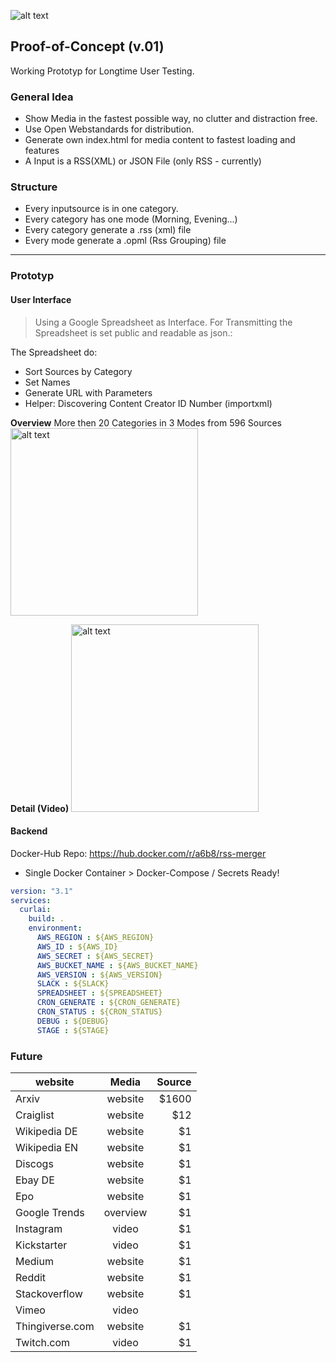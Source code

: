 ![alt text](https://github.com/a6b8/rss-merge-docker/blob/master/images/curlai-logo-black--50.png)

## Proof-of-Concept (v.01)
Working Prototyp for Longtime User Testing.


### General Idea
- Show Media in the fastest possible way, no clutter and distraction free.
- Use Open Webstandards for distribution.
- Generate own index.html for media content to fastest loading and features
- A Input is a RSS(XML) or JSON File (only RSS - currently)


### Structure
- Every inputsource is in one category.
- Every category has one mode (Morning, Evening...)
- Every category generate a .rss (xml) file
- Every mode generate a .opml (Rss Grouping) file



------



### Prototyp
#### User Interface
> Using a Google Spreadsheet as Interface. For Transmitting the Spreadsheet is set public and readable as json.:

The Spreadsheet do:
- Sort Sources by Category 
- Set Names
- Generate URL with Parameters
- Helper: Discovering Content Creator ID Number (importxml)

**Overview**
More then 20 Categories in 3 Modes from 596 Sources
<img src="https://github.com/a6b8/rss-merge-docker/blob/master/images/overview.png" alt="alt text" height="300">

**Detail (Video)**
<img src="https://github.com/a6b8/rss-merge-docker/blob/master/images/detail.png" alt="alt text" height="300">



#### Backend
Docker-Hub Repo: https://hub.docker.com/r/a6b8/rss-merger

- Single Docker Container > Docker-Compose / Secrets Ready!



```yaml
version: "3.1"
services:
  curlai:
    build: .
    environment:
      AWS_REGION : ${AWS_REGION}
      AWS_ID : ${AWS_ID}
      AWS_SECRET : ${AWS_SECRET}
      AWS_BUCKET_NAME : ${AWS_BUCKET_NAME}
      AWS_VERSION : ${AWS_VERSION}
      SLACK : ${SLACK}
      SPREADSHEET : ${SPREADSHEET}
      CRON_GENERATE : ${CRON_GENERATE}
      CRON_STATUS : ${CRON_STATUS}
      DEBUG : ${DEBUG}
      STAGE : ${STAGE}
```






### Future

| website        | Media           | Source  |
| ------------- |:-------------:| -----:|
| Arxiv      | website | $1600 |
| Craiglist      | website      |   $12 |
| Wikipedia DE | website      |    $1 |
| Wikipedia EN | website      |    $1 |
| Discogs | website      |    $1 |
| Ebay DE | website      |    $1 |
| Epo | website     |    $1 |
| Google Trends | overview      |    $1 |
| Instagram | video      |    $1 |
| Kickstarter | video      |    $1 |
| Medium | website      |    $1 |
| Reddit | website      |    $1 |
| Stackoverflow | website      |    $1 |
| Vimeo | video | 
| Thingiverse.com | website      |    $1 |
| Twitch.com | video      |    $1 |


